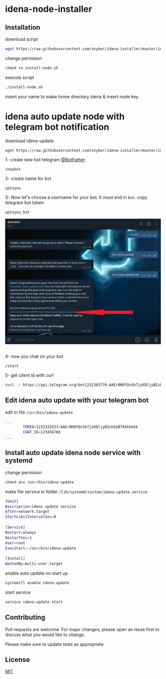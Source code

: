 # idena-node-installer
## Installation

download script 
```bash
wget https://raw.githubusercontent.com/znyber/idena-installer/master/install-node.sh
```
change permision 
```bash
chmod +x install-node.sh
```
execute script
```bash
./install-node.sh
```
insert your name to make home directory idena & insert node key 

# idena auto update node with telegram bot notification
download idena-update
```bash
wget https://raw.githubusercontent.com/znyber/idena-installer/master/idena-update -O /usr/bin/idena-update
```
1- create new bot telegram [@BotFather](https://telegram.me/BotFather)
```
/newbot
```
2- create name for bot
```
uptoyou
```
3- Now let's choose a username for your bot. It must end in `bot`. copy telegram bot token
```
uptoyou_bot
```
![alt text](https://raw.githubusercontent.com/znyber/idena-installer/master/TGbot.png)
```
```
4- now you chat on your bot 
```
/start
```
5- get client id with curl
```bash
curl -s https://api.telegram.org/bot1232365776:AAErBHDfQvSb7joXQljyB2xhZeB7khJHCfk/getUpdates |cut -d '"' -f 9 | grep -Eoh '[0-9]{1,9}'
```
## Edit idena auto update with your telegram bot
edit in file ``/usr/bin/idena-update``
```bash
...
		TOKEN=1232333333:AAErBHDfQvSb7joXQljyB2xhZeB7kkkkkkk
		CHAT_ID=123456789
...
```
## Install auto update idena node service with systemd

change permision
```bash
chmod a+x /usr/bin/idena-update
```
make file service in folder ```/lib/systemd/system/idena-update.service ```
```bash
[Unit]
Description=idena update service
After=network.target
StartLimitIntervalSec=0

[Service]
Restart=always
RestartSec=1
User=root
ExecStart=-/usr/bin/idena-update

[Install]
WantedBy=multi-user.target
```
enable auto update on start up
```bash
systemctl enable idena-update
```
start service 
```bash
service idena-update start
```

## Contributing
Pull requests are welcome. For major changes, please open an issue first to discuss what you would like to change.

Please make sure to update tests as appropriate.

## License
[MIT](https://choosealicense.com/licenses/mit/)
